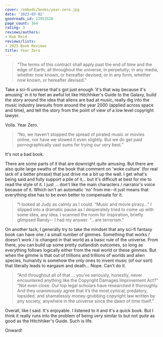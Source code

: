 ```yaml
---
cover: /embeds/books/year-zero.jpg
date: '2023-03-02'
goodreads_id: 12953520
page_count: 364
rating: 3
reviews/authors:
- Rob Reid
reviews/lists:
- 2023 Book Reviews
title: Year Zero
---
```

> “The terms of this contract shall apply past the end of time and the edge of Earth; all throughout the universe; in perpetuity; in any media, whether now known, or hereafter devised; or in any form, whether now known, or hereafter devised.” 


Take a sci-fi universe that's got just enough 'it's that way because it's amusing' in it to feel an awful lot like Hitchhiker's Guide to the Galaxy, build the story around the idea that aliens are bad at music, really dig into the music industry lawsuits from around the year 2000 (applied across space and time), and tell the story from the point of view of a low level copyright lawyer. 

Voila. Year Zero. 

> “No, we haven’t stopped the spread of pirated music or movies online, nor have we slowed it even slightly. But we do get paid pornographically vast sums for trying our very best.” 

It's not a bad book. 

<!--more-->

There are some parts of it that are downright quite amusing. But there are also quite large swaths of the book that comment on 'woke culture' (for real lack of a better phrase) that just drive me a bit up the wall. I get what's being said and fully support a pile of it... but it's difficult at best for me to read the style of it. I just ... don't like the main characters / narrator's voice because of it. Which isn't an automatic 'no' from me--it just means that everything else has to be even better to compensate for it. 

> “I looked at Judy as calmly as I could. "Music and movie piracy..." I slipped into a dramatic pause as I desperately tried to come up with some idea, any idea. I scanned the room for inspiration, briefly glimpsed Randy-- I had my answer. "...are terrorism.” 

On another tack, I generally try to take the mindset that any sci-fi fantasy book can have one / a small number of gimmes. Something that works / doesn't work / is changed in that world as a basic rule of the universe. From there, you can build up some pretty outlandish outcomes, so long as everything follows logically either from the real world or these gimmes. But when the gimme is that out of trillions and trillions of worlds and alien species, humanity is somehow the *only* ones to invent music (of our sort) that literally leads to eargasm and death... Nope. Can't do it. 

> “And throughout all of that … you’ve seriously, honestly, never encountered anything like the Copyright Damages Improvement Act?” “Not even close. Our top legal scholars have researched it thoroughly. And they unanimously agree that it’s the most cynical, predatory, lopsided, and shamelessly money-grubbing copyright law written by any society, anywhere in the universe since the dawn of time itself.” 

Overall, like I said. It's enjoyable. I listened to it and it's a quick book. But I think it really runs into the problem of being very similar to but not *quite* as good as the Hitchhiker's Guide. Such is life. 

Onward!
